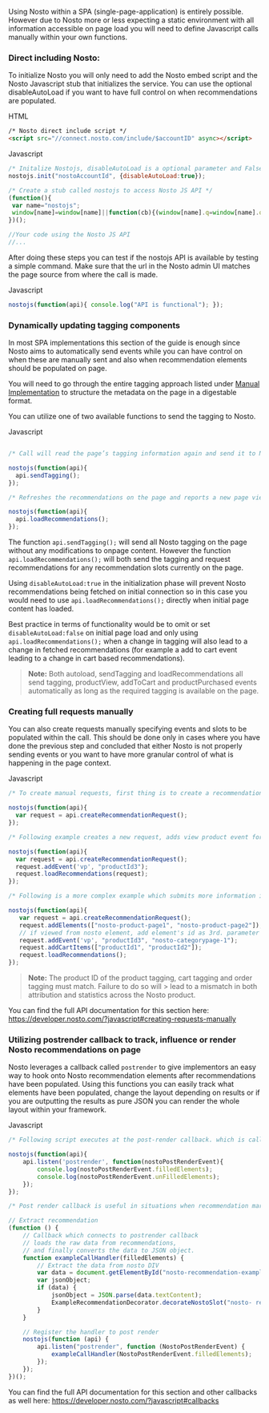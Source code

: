 Using Nosto within a SPA (single-page-application) is entirely possible. However due to Nosto more or less expecting a static environment with all information accessible on page load you will need to define Javascript calls manually within your own functions.

### Direct including Nosto:

To initialize Nosto you will only need to add the Nosto embed script and the Nosto Javascript stub that initializes the service. You can use the optional disableAutoLoad if you want to have full control on when recommendations are populated. 

HTML
```html
/* Nosto direct include script */
<script src="//connect.nosto.com/include/$accountID" async></script>
```

Javascript
```js
/* Initalize Nostojs, disableAutoLoad is a optional parameter and False by default */
nostojs.init("nostoAccountId", {disableAutoLoad:true});

/* Create a stub called nostojs to access Nosto JS API */
(function(){
 var name="nostojs";
 window[name]=window[name]||function(cb){(window[name].q=window[name].q||[]).push(cb);};
})();

//Your code using the Nosto JS API
//...
```

After doing these steps you can test if the nostojs API is available by testing a simple command. Make sure that the url in the Nosto admin UI matches the page source from where the call is made. 

Javascript
```js
nostojs(function(api){ console.log("API is functional"); });
```

### Dynamically updating tagging components

In most SPA implementations this section of the guide is enough since Nosto aims to automatically send events while you can have control on when these are manually sent and also when recommendation elements should be populated on page. 

You will need to go through the entire tagging approach listed under [Manual Implementation](https://github.com/Nosto/docs-nosto-com/wiki/Manual-implementation) to structure the metadata on the page in a digestable format. 

You can utilize one of two available functions to send the tagging to Nosto.

Javascript
```js

/* Call will read the page’s tagging information again and send it to Nosto. If for example the shopping cart information is tagged on the page, it will also update the visitor’s shopping cart. */ 

nostojs(function(api){
  api.sendTagging();
});

/* Refreshes the recommendations on the page and reports a new page view or product view if the page’s DOM contains the product tagging. Which recommendations to update will be searched from the page DOM by finding all elements where the class is “nosto_element” and then getting their id attributes. */

nostojs(function(api){
  api.loadRecommendations();
});
```

The function `api.sendTagging();` will send all Nosto tagging on the page without any modifications to onpage content. However the function `api.loadRecommendations();` will both send the tagging and request recommendations for any recommendation slots currently on the page. 

Using `disableAutoLoad:true` in the initialization phase will prevent Nosto recommendations being fetched on initial connection so in this case you would need to use `api.loadRecommendations();` directly when initial page content has loaded. 

Best practice in terms of functionality would be to omit or set `disableAutoLoad:false` on initial page load and only using `api.loadRecommendations();` when a change in tagging will also lead to a change in fetched recommendations (for example a add to cart event leading to a change in cart based recommendations). 

> **Note:** Both autoload, sendTagging and loadRecommendations all send tagging, productView, addToCart and 
> productPurchased events automatically as long as the required tagging is available on the page. 

### Creating full requests manually

You can also create requests manually specifying events and slots to be populated within the call. This should be done only in cases where you have done the previous step and concluded that either Nosto is not properly sending events or you want to have more granular control of what is happening in the page context. 

Javascript
```js
/* To create manual requests, first thing is to create a recommendation request object. */

nostojs(function(api){
  var request = api.createRecommendationRequest();
});

/* Following example creates a new request, adds view product event for productId3 and sends the event to Nosto. Request did not specify any recommendation slots, this request only submits view event to Nosto. */

nostojs(function(api){
  var request = api.createRecommendationRequest();
  request.addEvent('vp', "productId3");
  request.loadRecommendations(request);
});

/* Following is a more complex example which submits more information in single request to Nosto. */ 

nostojs(function(api){
   var request = api.createRecommendationRequest();
   request.addElements(["nosto-product-page1", "nosto-product-page2"]);
   // if viewed from nosto element, add element's id as 3rd. parameter
   request.addEvent('vp', "productId3", "nosto-categorypage-1");
   request.addCartItems(["productId1", "productId2"]);
   request.loadRecommendations();
});
```

> **Note:** The product ID of the product tagging, cart tagging and order tagging must match. Failure to do so will > lead to a mismatch in both attribution and statistics across the Nosto product.

You can find the full API documentation for this section here: https://developer.nosto.com/?javascript#creating-requests-manually

### Utilizing postrender callback to track, influence or render Nosto recommendations on page

Nosto leverages a callback called `postrender` to give implementors an easy way to hook onto Nosto recommendation elements after recommendations have been populated. Using this functions you can easily track what elements have been populated, change the layout depending on results or if you are outputting the results as pure JSON you can render the whole layout within your framework.

Javascript
```js
/* Following script executes at the post-render callback. which is called right after Nosto has responded with recommendations. */ 

nostojs(function(api){
    api.listen('postrender', function(nostoPostRenderEvent){
        console.log(nostoPostRenderEvent.filledElements);
        console.log(nostoPostRenderEvent.unFilledElements); 
    });
});

/* Post render callback is useful in situations when recommendation markup is rendered client-side (Browser) e.g. with customizations that are simpler to handle client-side. */ 

// Extract recommendation 
(function () {
    // Callback which connects to postrender callback
    // loads the raw data from recommendations,
    // and finally converts the data to JSON object.
    function exampleCallHandler(filledElements) {
        // Extract the data from nosto DIV
        var data = document.getElementById("nosto-recommendation-example");
        var jsonObject;
        if (data) {
            jsonObject = JSON.parse(data.textContent);
            ExampleRecommendationDecorator.decorateNostoSlot("nosto- recommendation - example", jsonObject);
        }
    }

    // Register the handler to post render
    nostojs(function (api) {
        api.listen("postrender", function (NostoPostRenderEvent) {
            exampleCallHandler(NostoPostRenderEvent.filledElements);
        });
    });
})();
```

You can find the full API documentation for this section and other callbacks as well here: https://developer.nosto.com/?javascript#callbacks
